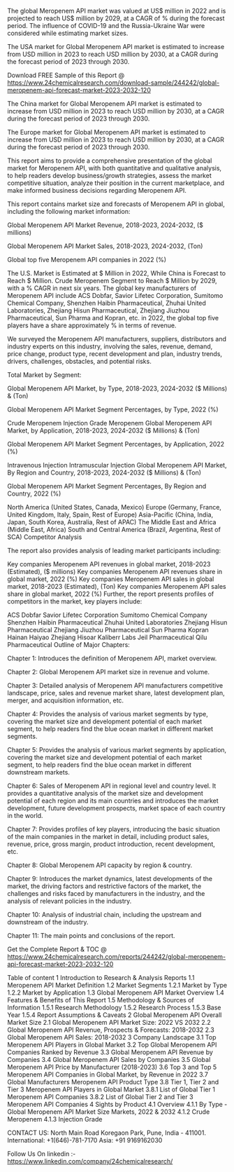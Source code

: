 The global Meropenem API market was valued at US$ million in 2022 and is projected to reach US$ million by 2029, at a CAGR of % during the forecast period. The influence of COVID-19 and the Russia-Ukraine War were considered while estimating market sizes.

The USA market for Global Meropenem API  market is estimated to increase from USD million in 2023 to reach USD million by 2030, at a CAGR during the forecast period of 2023 through 2030.

Download FREE Sample of this Report @ https://www.24chemicalresearch.com/download-sample/244242/global-meropenem-api-forecast-market-2023-2032-120

The China market for Global Meropenem API  market is estimated to increase from USD million in 2023 to reach USD million by 2030, at a CAGR during the forecast period of 2023 through 2030.

The Europe market for Global Meropenem API market is estimated to increase from USD million in 2023 to reach USD million by 2030, at a CAGR during the forecast period of 2023 through 2030.

This report aims to provide a comprehensive presentation of the global market for Meropenem API, with both quantitative and qualitative analysis, to help readers develop business/growth strategies, assess the market competitive situation, analyze their position in the current marketplace, and make informed business decisions regarding Meropenem API.

This report contains market size and forecasts of Meropenem API in global, including the following market information:

Global Meropenem API Market Revenue, 2018-2023, 2024-2032, ($ millions)

Global Meropenem API Market Sales, 2018-2023, 2024-2032, (Ton)

Global top five Meropenem API companies in 2022 (%)

The U.S. Market is Estimated at $ Million in 2022, While China is Forecast to Reach $ Million.
Crude Meropenem Segment to Reach $ Million by 2029, with a % CAGR in next six years.
The global key manufacturers of Meropenem API include ACS Dobfar, Savior Lifetec Corporation, Sumitomo Chemical Company, Shenzhen Haibin Pharmaceutical, Zhuhai United Laboratories, Zhejiang Hisun Pharmaceutical, Zhejiang Jiuzhou Pharmaceutical, Sun Pharma and Kopran, etc. in 2022, the global top five players have a share approximately % in terms of revenue.

We surveyed the Meropenem API manufacturers, suppliers, distributors and industry experts on this industry, involving the sales, revenue, demand, price change, product type, recent development and plan, industry trends, drivers, challenges, obstacles, and potential risks.

Total Market by Segment:

Global Meropenem API Market, by Type, 2018-2023, 2024-2032 ($ Millions) & (Ton)

Global Meropenem API Market Segment Percentages, by Type, 2022 (%)

Crude Meropenem
Injection Grade Meropenem
Global Meropenem API Market, by Application, 2018-2023, 2024-2032 ($ Millions) & (Ton)

Global Meropenem API Market Segment Percentages, by Application, 2022 (%)

Intravenous Injection
Intramuscular Injection
Global Meropenem API Market, By Region and Country, 2018-2023, 2024-2032 ($ Millions) & (Ton)

Global Meropenem API Market Segment Percentages, By Region and Country, 2022 (%)

North America (United States, Canada, Mexico)
Europe (Germany, France, United Kingdom, Italy, Spain, Rest of Europe)
Asia-Pacific (China, India, Japan, South Korea, Australia, Rest of APAC)
The Middle East and Africa (Middle East, Africa)
South and Central America (Brazil, Argentina, Rest of SCA)
Competitor Analysis

The report also provides analysis of leading market participants including:

Key companies Meropenem API revenues in global market, 2018-2023 (Estimated), ($ millions)
Key companies Meropenem API revenues share in global market, 2022 (%)
Key companies Meropenem API sales in global market, 2018-2023 (Estimated), (Ton)
Key companies Meropenem API sales share in global market, 2022 (%)
Further, the report presents profiles of competitors in the market, key players include:

ACS Dobfar
Savior Lifetec Corporation
Sumitomo Chemical Company
Shenzhen Haibin Pharmaceutical
Zhuhai United Laboratories
Zhejiang Hisun Pharmaceutical
Zhejiang Jiuzhou Pharmaceutical
Sun Pharma
Kopran
Hainan Haiyao
Zhejiang Hisoar
Kaliberr Labs
Jeil Pharmaceutical
Qilu Pharmaceutical
Outline of Major Chapters:

Chapter 1: Introduces the definition of Meropenem API, market overview.

Chapter 2: Global Meropenem API market size in revenue and volume.

Chapter 3: Detailed analysis of Meropenem API manufacturers competitive landscape, price, sales and revenue market share, latest development plan, merger, and acquisition information, etc.

Chapter 4: Provides the analysis of various market segments by type, covering the market size and development potential of each market segment, to help readers find the blue ocean market in different market segments.

Chapter 5: Provides the analysis of various market segments by application, covering the market size and development potential of each market segment, to help readers find the blue ocean market in different downstream markets.

Chapter 6: Sales of Meropenem API in regional level and country level. It provides a quantitative analysis of the market size and development potential of each region and its main countries and introduces the market development, future development prospects, market space of each country in the world.

Chapter 7: Provides profiles of key players, introducing the basic situation of the main companies in the market in detail, including product sales, revenue, price, gross margin, product introduction, recent development, etc.

Chapter 8: Global Meropenem API capacity by region & country.

Chapter 9: Introduces the market dynamics, latest developments of the market, the driving factors and restrictive factors of the market, the challenges and risks faced by manufacturers in the industry, and the analysis of relevant policies in the industry.

Chapter 10: Analysis of industrial chain, including the upstream and downstream of the industry.

Chapter 11: The main points and conclusions of the report.

Get the Complete Report & TOC @ https://www.24chemicalresearch.com/reports/244242/global-meropenem-api-forecast-market-2023-2032-120

Table of content
1 Introduction to Research & Analysis Reports
1.1 Meropenem API Market Definition
1.2 Market Segments
1.2.1 Market by Type
1.2.2 Market by Application
1.3 Global Meropenem API Market Overview
1.4 Features & Benefits of This Report
1.5 Methodology & Sources of Information
1.5.1 Research Methodology
1.5.2 Research Process
1.5.3 Base Year
1.5.4 Report Assumptions & Caveats
2 Global Meropenem API Overall Market Size
2.1 Global Meropenem API Market Size: 2022 VS 2032
2.2 Global Meropenem API Revenue, Prospects & Forecasts: 2018-2032
2.3 Global Meropenem API Sales: 2018-2032
3 Company Landscape
3.1 Top Meropenem API Players in Global Market
3.2 Top Global Meropenem API Companies Ranked by Revenue
3.3 Global Meropenem API Revenue by Companies
3.4 Global Meropenem API Sales by Companies
3.5 Global Meropenem API Price by Manufacturer (2018-2023)
3.6 Top 3 and Top 5 Meropenem API Companies in Global Market, by Revenue in 2022
3.7 Global Manufacturers Meropenem API Product Type
3.8 Tier 1, Tier 2 and Tier 3 Meropenem API Players in Global Market
3.8.1 List of Global Tier 1 Meropenem API Companies
3.8.2 List of Global Tier 2 and Tier 3 Meropenem API Companies
4 Sights by Product
4.1 Overview
4.1.1 By Type - Global Meropenem API Market Size Markets, 2022 & 2032
4.1.2 Crude Meropenem
4.1.3 Injection Grade

CONTACT US:
North Main Road Koregaon Park, Pune, India - 411001.
International: +1(646)-781-7170
Asia: +91 9169162030

Follow Us On linkedin :- https://www.linkedin.com/company/24chemicalresearch/
